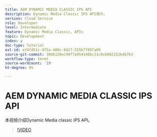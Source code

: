 ```yaml
---
title: AEM DYNAMIC MEDIA CLASSIC IPS API
description: Dynamic Media Classic IPS API简介。
version: Cloud Service
role: Developer
level: Intermediate
feature: Dynamic Media Classic, APIs
topic: Development
index: y
doc-type: Tutorial
exl-id: ef4fd51c-975a-400c-8427-555b77897a09
source-git-commit: 30d6120ec99f7a95414dbc31c0cb002152bd6763
workflow-type: tm+mt
source-wordcount: '29'
ht-degree: 0%

---
```


# AEM DYNAMIC MEDIA CLASSIC IPS API

本视频介绍Dynamic Media classic IPS API。

>[!VIDEO](https://video.tv.adobe.com/v/335453?quality=12&learn=on)
